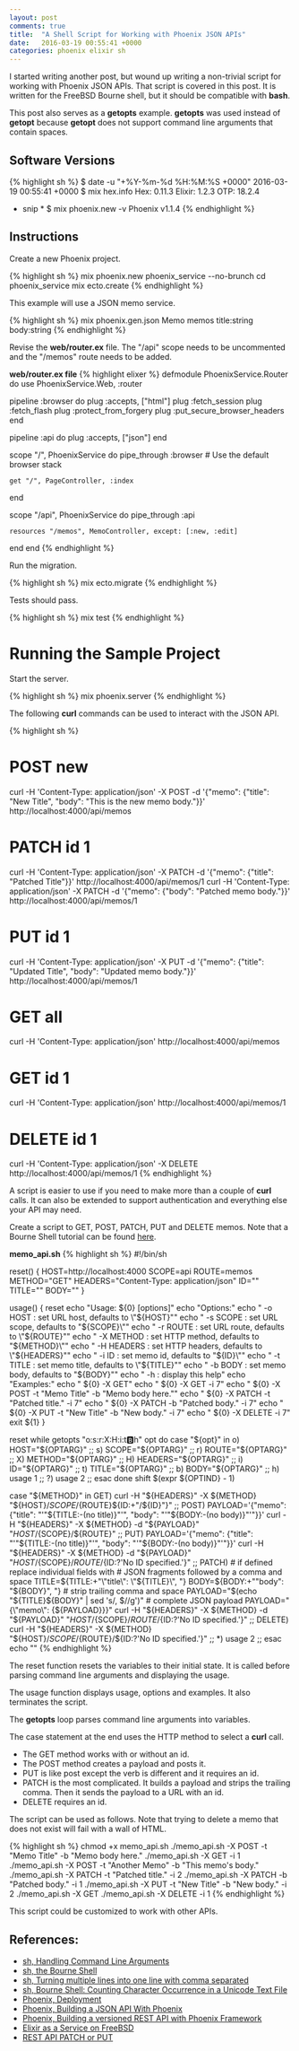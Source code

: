 ```yaml
---
layout: post
comments: true
title:  "A Shell Script for Working with Phoenix JSON APIs"
date:   2016-03-19 00:55:41 +0000
categories: phoenix elixir sh
---
```

I started writing another post, but wound up writing a non-trivial script for
working with Phoenix JSON APIs.
That script is covered in this post.
It is written for the FreeBSD Bourne shell, but it should be compatible with **bash**.

This post also serves as a **getopts** example.
**getopts** was used instead of **getopt** because **getopt** does not support
command line arguments that contain spaces.

## Software Versions

{% highlight sh %}
$ date -u "+%Y-%m-%d %H:%M:%S +0000"
2016-03-19 00:55:41 +0000
$ mix hex.info
Hex:    0.11.3
Elixir: 1.2.3
OTP:    18.2.4
* snip *
$ mix phoenix.new -v
Phoenix v1.1.4
{% endhighlight %}

## Instructions

Create a new Phoenix project.

{% highlight sh %}
mix phoenix.new phoenix_service --no-brunch
cd phoenix_service
mix ecto.create
{% endhighlight %}

This example will use a JSON memo service.

{% highlight sh %}
mix phoenix.gen.json Memo memos title:string body:string
{% endhighlight %}

Revise the **web/router.ex** file.
The "/api" scope needs to be uncommented and the "/memos" route needs to be added.

**web/router.ex file**
{% highlight elixer %}
defmodule PhoenixService.Router do
  use PhoenixService.Web, :router

  pipeline :browser do
    plug :accepts, ["html"]
    plug :fetch_session
    plug :fetch_flash
    plug :protect_from_forgery
    plug :put_secure_browser_headers
  end

  pipeline :api do
    plug :accepts, ["json"]
  end

  scope "/", PhoenixService do
    pipe_through :browser # Use the default browser stack
  
    get "/", PageController, :index
  end

  scope "/api", PhoenixService do
    pipe_through :api

    resources "/memos", MemoController, except: [:new, :edit]
  end
end
{% endhighlight %}

Run the migration.

{% highlight sh %}
mix ecto.migrate
{% endhighlight %}

Tests should pass.

{% highlight sh %}
mix test
{% endhighlight %}

# Running the Sample Project

Start the server.

{% highlight sh %}
mix phoenix.server
{% endhighlight %}

The following **curl** commands can be used to interact with the JSON API.

{% highlight sh %}
# POST new
curl -H 'Content-Type: application/json' -X POST -d '{"memo": {"title": "New Title", "body": "This is the new memo body."}}' http://localhost:4000/api/memos
# PATCH id 1
curl -H 'Content-Type: application/json' -X PATCH -d '{"memo": {"title": "Patched Title"}}' http://localhost:4000/api/memos/1
curl -H 'Content-Type: application/json' -X PATCH -d '{"memo": {"body": "Patched memo body."}}' http://localhost:4000/api/memos/1
# PUT id 1
curl -H 'Content-Type: application/json' -X PUT -d '{"memo": {"title": "Updated Title", "body": "Updated memo body."}}' http://localhost:4000/api/memos/1
# GET all
curl -H 'Content-Type: application/json' http://localhost:4000/api/memos
# GET id 1
curl -H 'Content-Type: application/json' http://localhost:4000/api/memos/1
# DELETE id 1
curl -H 'Content-Type: application/json' -X DELETE http://localhost:4000/api/memos/1
{% endhighlight %}

A script is easier to use if you need to make more than a couple of **curl** calls.
It can also be extended to support authentication and everything else your API may need.

Create a script to GET, POST, PATCH, PUT and DELETE memos.
Note that a Bourne Shell tutorial can be found [here][sh-tutorial].

**memo_api.sh**
{% highlight sh %}
#!/bin/sh

reset() {
  HOST=http://localhost:4000
  SCOPE=api
  ROUTE=memos
  METHOD="GET"
  HEADERS="Content-Type: application/json"
  ID=""
  TITLE=""
  BODY=""
}

usage() {
  reset
  echo "Usage:  ${0} [options]"
  echo "Options:"
  echo "  -o HOST : set URL host, defaults to \"${HOST}\""
  echo "  -s SCOPE : set URL scope, defaults to \"${SCOPE}\""
  echo "  -r ROUTE : set URL route, defaults to \"${ROUTE}\""
  echo "  -X METHOD : set HTTP method, defaults to \"${METHOD}\""
  echo "  -H HEADERS : set HTTP headers, defaults to \"${HEADERS}\""
  echo "  -i ID : set memo id, defaults to \"${ID}\""
  echo "  -t TITLE : set memo title, defaults to \"${TITLE}\""
  echo "  -b BODY : set memo body, defaults to \"${BODY}\""
  echo "  -h : display this help"
  echo "Examples:"
  echo "  ${0} -X GET"
  echo "  ${0} -X GET -i 7"
  echo "  ${0} -X POST -t \"Memo Title\" -b \"Memo body here.\""
  echo "  ${0} -X PATCH -t \"Patched title.\" -i 7"
  echo "  ${0} -X PATCH -b \"Patched body.\" -i 7"
  echo "  ${0} -X PUT -t \"New Title\" -b \"New body.\" -i 7"
  echo "  ${0} -X DELETE -i 7"
  exit ${1}
}

reset
while getopts "o:s:r:X:H:i:t:b:h" opt
do
  case "${opt}" in
    o) HOST="${OPTARG}" ;;
    s) SCOPE="${OPTARG}" ;;
    r) ROUTE="${OPTARG}" ;;
    X) METHOD="${OPTARG}" ;;
    H) HEADERS="${OPTARG}" ;;
    i) ID="${OPTARG}" ;;
    t) TITLE="${OPTARG}" ;;
    b) BODY="${OPTARG}" ;;
    h) usage 1 ;;
    \?) usage 2 ;;
  esac
done
shift $(expr ${OPTIND} - 1)

case "${METHOD}" in
  GET)
    curl -H "${HEADERS}" -X ${METHOD} "${HOST}/${SCOPE}/${ROUTE}${ID:+"/${ID}"}"
    ;;
  POST)
    PAYLOAD='{"memo": {"title": "'"${TITLE:-(no title)}"'", "body": "'"${BODY:-(no body)}"'"}}'
    curl -H "${HEADERS}" -X ${METHOD} -d "${PAYLOAD}" "${HOST}/${SCOPE}/${ROUTE}" 
    ;;
  PUT)
    PAYLOAD='{"memo": {"title": "'"${TITLE:-(no title)}"'", "body": "'"${BODY:-(no body)}"'"}}'
    curl -H "${HEADERS}" -X ${METHOD} -d "${PAYLOAD}" "${HOST}/${SCOPE}/${ROUTE}/${ID:?'No ID specified.'}" 
    ;;
  PATCH)
    # if defined replace individual fields with
    # JSON fragments followed by a comma and space
    TITLE=${TITLE:+"\"title\": \"${TITLE}\", "}
    BODY=${BODY:+"\"body\": \"${BODY}\", "}
    # strip trailing comma and space
    PAYLOAD="$(echo "${TITLE}${BODY}" | sed 's/, $//g')"
    # complete JSON payload
    PAYLOAD="{\"memo\": {${PAYLOAD}}}"
    curl -H "${HEADERS}" -X ${METHOD} -d "${PAYLOAD}" "${HOST}/${SCOPE}/${ROUTE}/${ID:?'No ID specified.'}" 
    ;;
  DELETE)
    curl -H "${HEADERS}" -X ${METHOD} "${HOST}/${SCOPE}/${ROUTE}/${ID:?'No ID specified.'}"
    ;;
  *)
    usage 2
    ;;
esac
echo ""
{% endhighlight %}

The reset function resets the variables to their initial state.
It is called before parsing command line arguments and displaying the usage.

The usage function displays usage, options and examples.
It also terminates the script.

The **getopts** loop parses command line arguments into variables.

The case statement at the end uses the HTTP method to select a **curl** call.

- The GET method works with or without an id.
- The POST method creates a payload and posts it.
- PUT is like post except the verb is different and it requires an id.
- PATCH is the most complicated.
  It builds a payload and strips the trailing comma.
  Then it sends the payload to a URL with an id.
- DELETE requires an id.

The script can be used as follows.
Note that trying to delete a memo that does not exist will fail with a wall of HTML.

{% highlight sh %}
chmod +x memo_api.sh
./memo_api.sh -X POST -t "Memo Title" -b "Memo body here."
./memo_api.sh -X GET -i 1
./memo_api.sh -X POST -t "Another Memo" -b "This memo's body."
./memo_api.sh -X PATCH -t "Patched title." -i 2
./memo_api.sh -X PATCH -b "Patched body." -i 1
./memo_api.sh -X PUT -t "New Title" -b "New body." -i 2
./memo_api.sh -X GET
./memo_api.sh -X DELETE -i 1
{% endhighlight %}

This script could be customized to work with other APIs.

## References:
- [sh, Handling Command Line Arguments][sh-getopts]
- [sh, the Bourne Shell][sh-tutorial]
- [sh, Turning multiple lines into one line with comma separated][sh-comma]
- [sh, Bourne Shell: Counting Character Occurrence in a Unicode Text File][sh-count]
- [Phoenix, Deployment][phoenix-deployment]
- [Phoenix, Building a JSON API With Phoenix][phoenix-json]
- [Phoenix, Building a versioned REST API with Phoenix Framework][phoenix-versioned-rest]
- [Elixir as a Service on FreeBSD][elixir-service]
- [REST API PATCH or PUT][rest-patch-put]

[sh-getopts]: http://www.shelldorado.com/goodcoding/cmdargs.html
[sh-tutorial]: http://www.grymoire.com/Unix/Sh.html
[sh-comma]: http://stackoverflow.com/questions/15758814/turning-multiple-lines-into-one-line-with-comma-separated-perl-sed-awk
[sh-count]: https://sgeos.github.io/sh/2016/02/23/bourne-shell-counting-character-occurrence-in-unicode-text-file.html
[phoenix-deployment]: http://www.phoenixframework.org/docs/deployment
[phoenix-json]: http://learnwithjeff.com/blog/2015/10/03/building-a-json-api-with-phoenix/
[phoenix-versioned-rest]: https://renatomoya.github.io/2015/05/09/Building-a-versioned-REST-API-with-Phoenix-Framework.html
[elixir-service]: https://sgeos.github.io/elixir/erlang/2016/01/16/elixir-as-a-service_on_freebsd.html
[postgresql-install]: https://jasonk2600.wordpress.com/2010/01/11/installing-postgresql-on-freebsd/
[rest-patch-put]: http://stackoverflow.com/questions/24241893/rest-api-patch-or-put


